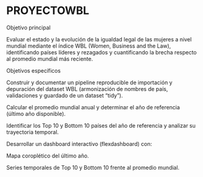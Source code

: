 # PROYECTOWBL

Objetivo principal

Evaluar el estado y la evolución de la igualdad legal de las mujeres a nivel mundial mediante el índice WBL (Women, Business and the Law), identificando países líderes y rezagados y cuantificando la brecha respecto al promedio mundial más reciente.

Objetivos específicos

Construir y documentar un pipeline reproducible de importación y depuración del dataset WBL (armonización de nombres de país, validaciones y guardado de un dataset “tidy”).

Calcular el promedio mundial anual y determinar el año de referencia (último año disponible).

Identificar los Top 10 y Bottom 10 países del año de referencia y analizar su trayectoria temporal.

Desarrollar un dashboard interactivo (flexdashboard) con:

Mapa coroplético del último año.

Series temporales de Top 10 y Bottom 10 frente al promedio mundial.

